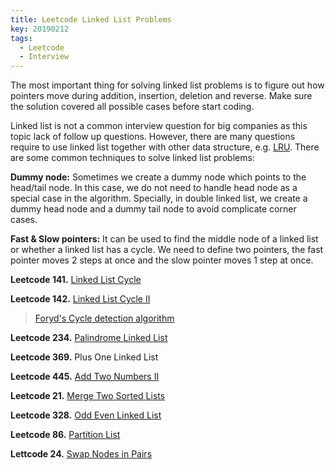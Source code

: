 ```yaml
---
title: Leetcode Linked List Problems
key: 20190212
tags:
  - Leetcode
  - Interview
---
```


The most important thing for solving linked list problems is to figure out how pointers move during addition, insertion, deletion and reverse. Make sure the solution covered all possible cases before start coding.

<!--more-->

Linked list is not a common interview question for big companies as this topic lack of follow up questions. However, there are many questions require to use linked list together with other data structure, e.g. [LRU](https://leetcode.com/problems/lru-cache/). There are some common techniques to solve linked list problems:

**Dummy node:** Sometimes we create a dummy node which points to the head/tail node. In this case, we do not need to handle head node as a special case in the algorithm. Specially, in double linked list, we create a dummy head node and a dummy tail node to avoid complicate corner cases.

**Fast & Slow pointers:** It can be used to find the middle node of a linked list or whether a linked list has a cycle. We need to define two pointers, the fast pointer moves 2 steps at once and the slow pointer moves 1 step at once.

**Leetcode 141.** [Linked List Cycle](https://leetcode.com/problems/linked-list-cycle/)

**Leetcode 142.** [Linked List Cycle II](https://leetcode.com/problems/linked-list-cycle-ii/)

> [Foryd's Cycle detection algorithm](https://cs.stackexchange.com/questions/10360/floyds-cycle-detection-algorithm-determining-the-starting-point-of-cycle)

**Leetcode 234.** [Palindrome Linked List](https://leetcode.com/problems/palindrome-linked-list/)

**Leetcode 369.** Plus One Linked List

**Leetcode 445.** [Add Two Numbers II](https://leetcode.com/problems/add-two-numbers-ii/)

**Leetcode 21.** [Merge Two Sorted Lists](https://leetcode.com/problems/merge-two-sorted-lists/)

**Leetcode 328.** [Odd Even Linked List](https://leetcode.com/problems/odd-even-linked-list/)

**Leetcode 86.** [Partition List](https://leetcode.com/problems/partition-list/)

**Lettcode 24.** [Swap Nodes in Pairs](https://leetcode.com/problems/swap-nodes-in-pairs/)
